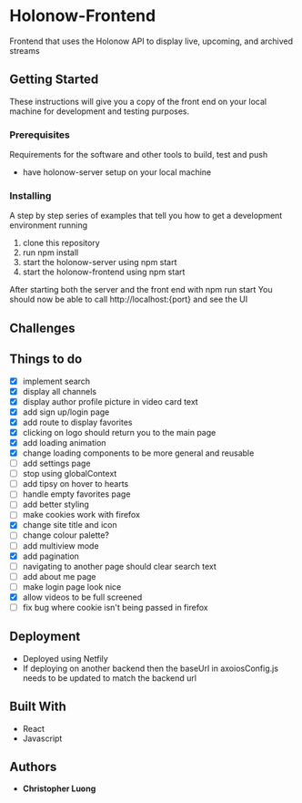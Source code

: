 # Holonow-Frontend

Frontend that uses the Holonow API to display live, upcoming, and archived streams

## Getting Started

These instructions will give you a copy of the front end on your local machine for development and testing purposes. 

### Prerequisites

Requirements for the software and other tools to build, test and push 
- have holonow-server setup on your local machine

### Installing

A step by step series of examples that tell you how to get a development
environment running

1. clone this repository
2. run npm install
3. start the holonow-server using npm start
4. start the holonow-frontend using npm start

After starting both the server and the front end with npm run start
You should now be able to call http://localhost:{port} and see the UI

## Challenges


## Things to do
- [x] implement search 
- [x] display all channels
- [x] display author profile picture in video card text
- [x] add sign up/login page
- [x] add route to display favorites
- [x] clicking on logo should return you to the main page
- [x] add loading animation 
- [x] change loading components to be more general and reusable
- [ ] add settings page
- [ ] stop using globalContext
- [ ] add tipsy on hover to hearts
- [ ] handle empty favorites page
- [ ] add better styling
- [ ] make cookies work with firefox
- [x] change site title and icon
- [ ] change colour palette?
- [ ] add multiview mode 
- [x] add pagination
- [ ] navigating to another page should clear search text
- [ ] add about me page
- [ ] make login page look nice
- [x] allow videos to be full screened
- [ ] fix bug where cookie isn't being passed in firefox

## Deployment
- Deployed using Netfily
- If deploying on another backend then the baseUrl in axoiosConfig.js needs to be updated to match the backend url


## Built With
  - React
  - Javascript  

## Authors
  - **Christopher Luong** 


<!-- https://stackoverflow.com/questions/50752350/page-not-found-when-trying-to-access-a-site-deployed-on-netlify -->
